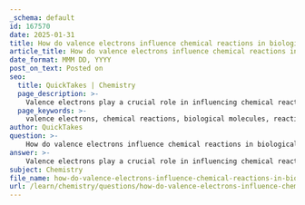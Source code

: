 ```yaml
---
_schema: default
id: 167570
date: 2025-01-31
title: How do valence electrons influence chemical reactions in biological molecules?
article_title: How do valence electrons influence chemical reactions in biological molecules?
date_format: MMM DD, YYYY
post_on_text: Posted on
seo:
  title: QuickTakes | Chemistry
  page_description: >-
    Valence electrons play a crucial role in influencing chemical reactions and interactions in biological molecules, affecting their reactivity, bonding, structure, and stability.
  page_keywords: >-
    valence electrons, chemical reactions, biological molecules, reactivity, chemical bonds, covalent bonds, ionic bonds, molecular structure, functional groups, stability, hydrogen bonds, organic compounds, octet rule, interactions, enzymes, substrates
author: QuickTakes
question: >-
    How do valence electrons influence chemical reactions in biological molecules?
answer: >-
    Valence electrons play a crucial role in influencing chemical reactions in biological molecules. Here are several key ways in which they impact these reactions:\n\n1. **Predicting Reactivity**: The number of valence electrons in an atom determines its reactivity and the types of chemical bonds it can form. Atoms tend to react in ways that allow them to achieve a full valence shell, often following the octet rule, which states that atoms prefer to have eight electrons in their outer shell. This tendency influences how biological molecules interact with one another during chemical reactions.\n\n2. **Formation of Chemical Bonds**: Valence electrons are involved in the formation of both covalent and ionic bonds. In covalent bonding, atoms share pairs of valence electrons to achieve stability. For example, in biological molecules like proteins and nucleic acids, covalent bonds formed by the sharing of electrons are essential for maintaining their structure and function. In ionic bonding, one atom donates electrons to another, resulting in the formation of charged ions that attract each other.\n\n3. **Influence on Molecular Structure**: The arrangement of valence electrons affects the geometry and polarity of molecules, which in turn influences their physical and chemical properties. For instance, the tetrahedral arrangement of valence electrons around a carbon atom allows for the formation of diverse organic compounds, which are foundational to life. The spatial arrangement of these molecules can affect how they interact with other molecules, including enzymes and substrates in biological systems.\n\n4. **Functional Groups and Reactivity**: In organic chemistry, the presence and arrangement of valence electrons in functional groups determine the chemical behavior of molecules. Different functional groups exhibit distinct reactivities based on their valence electron configurations. For example, hydroxyl (-OH) groups are polar and can form hydrogen bonds, influencing the solubility and reactivity of organic molecules in biological systems.\n\n5. **Stability and Molecular Formation**: The sharing of electrons through covalent bonds allows atoms to fill their valence shells, leading to greater stability. This stability is crucial for the formation of various biological molecules, including enzymes, hormones, and nucleic acids, which rely on specific bonding patterns to function correctly.\n\nIn summary, valence electrons are fundamental to understanding the chemical behavior of biological molecules. They dictate how atoms bond, the stability of molecules, and the reactivity of different elements, making them a key concept in both chemistry and biology. Understanding valence electrons allows scientists to predict how substances will interact, which is essential for both theoretical and practical applications in the field.
subject: Chemistry
file_name: how-do-valence-electrons-influence-chemical-reactions-in-biological-molecules.md
url: /learn/chemistry/questions/how-do-valence-electrons-influence-chemical-reactions-in-biological-molecules
---
```


&nbsp;